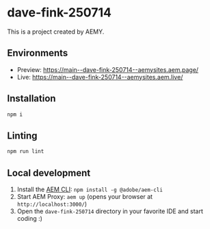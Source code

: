 # dave-fink-250714

This is a project created by AEMY.

## Environments

- Preview: https://main--dave-fink-250714--aemysites.aem.page/
- Live: https://main--dave-fink-250714--aemysites.aem.live/

## Installation

```sh
npm i
```

## Linting

```sh
npm run lint
```

## Local development

1. Install the [AEM CLI](https://github.com/adobe/helix-cli): `npm install -g @adobe/aem-cli`
1. Start AEM Proxy: `aem up` (opens your browser at `http://localhost:3000/`)
1. Open the `dave-fink-250714` directory in your favorite IDE and start coding :)
